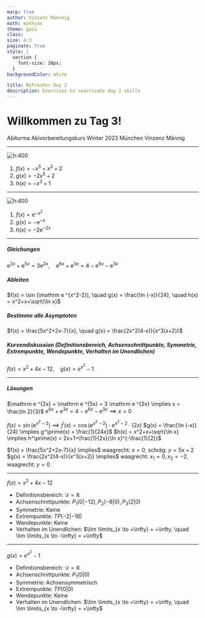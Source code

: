```yaml
---
marp: true
author: Vinzenz Maennig
math: mathjax
theme: gaia
class: 
size: 4:3
paginate: True
style: |
  section {
    font-size: 28px;
  }
backgroundColor: white

title: Refresher Day 2
description: Exercises to reactivate day 2 skills
---
```

# Willkommen zu Tag 3!
Abiturma Abivorbereitungskurs
Winter 2023 München
Vinzenz Männig

---
<!--header: Wiederholung Tag 2-->
<!--footer: Abiturma Abivorbereitungskurs | Winter 2023 München | Vinzenz Männig-->
![h:400](images/repeat_day2_graph1.jpg)
1. $f(x) = -x^5 + x^3 +2$
2. $g(x) = -2x^5 + 2$
3. $h(x) = -x^3 + 1$

---
<!--header: Wiederholung Tag 2-->
<!--footer: Abiturma Abivorbereitungskurs | Winter 2023 München | Vinzenz Männig-->
![h:400](images/repeat_day2_graph2.jpg)
1. $f(x) = \mathrm e ^{-x^2}$
2. $g(x) = - \mathrm e ^{-x}$
3. $h(x) = -2 \mathrm e ^{-2x}$

---
##### Gleichungen
$\mathrm e ^{2x} + \mathrm e ^{5x} = 3 \mathrm e ^{2x}, \quad \mathrm e ^{6x} + \mathrm e ^{3x} = 4- \mathrm e ^{6x} - \mathrm e ^{3x}$

##### Ableiten
$f(x) = \sin (\mathrm e ^{x^2-2}), \quad g(x) = \frac{\ln (-x)}{24}, \quad h(x) = x^2+x+\sqrt{\ln x}$

##### Bestimme alle Asymptoten
$f(x) = \frac{5x^2+2x-7}{x}, \quad g(x) = \frac{2x^2(4-x)}{x^3(x+2)}$

##### Kurvendiskussion (Definitionsbereich, Achsenschnittpunkte, Symmetrie, Extrempunkte, Wendepunkte, Verhalten im Unendlichen)
$f(x) = x^2 + 4x -12, \quad g(x) = e^{x^2}-1$

---
##### Lösungen
$\mathrm e ^{2x} + \mathrm e ^{5x} = 3 \mathrm e ^{2x} \implies x = \frac{ln 2}{3}$
$\mathrm e ^{6x} + \mathrm e ^{3x} = 4- \mathrm e ^{6x} - \mathrm e ^{3x} \implies x = 0$

$f(x) = \sin (\mathrm e ^{x^2-2}) \implies f^\prime(x) = \cos(\mathrm e ^{x^2-2}) \cdot \mathrm e ^{x^2-2} \cdot (2x)$
$g(x) = \frac{\ln (-x)}{24} \implies g^\prime(x) = \frac{1}{24x}$
$h(x) = x^2+x+\sqrt{\ln x} \implies h^\prime(x) = 2x+1+\frac{1}{2x}(\ln x)^{-\frac{1}{2}}$

$f(x) = \frac{5x^2+2x-7}{x} \implies$ waagrecht: $x = 0$, schräg: $y = 5x+2$
$g(x) = \frac{2x^2(4-x)}{x^3(x+2)} \implies$ waagrecht: $x_1 = 0, x_2 = -2$, waagrecht: $y = 0$

---
$f(x) = x^2 + 4x -12$
- Definitionsbereich: $\mathcal{D} = \mathbb{R}$
- Achsenschnittpunkte: $P_1(0|-12), P_2(-6|0), P_3(2|0)$
- Symmetrie: Keine
- Extrempunkte: $TP(-2|-16)$
- Wendepunkte: Keine
- Verhalten im Unendlichen: 
$\lim \limits_{x \to +\infty} = +\infty, \quad \lim \limits_{x \to -\infty} = +\infty$

---
$g(x) = e^{x^2}-1$
- Definitionsbereich: $\mathcal{D} = \mathbb{R}$
- Achsenschnittpunkte: $P_1(0|0)$
- Symmetrie: Achsensymmetrisch
- Extrempunkte: $TP(0|0)$
- Wendepunkte: Keine
- Verhalten im Unendlichen:
$\lim \limits_{x \to +\infty} = +\infty, \quad \lim \limits_{x \to -\infty} = +\infty$